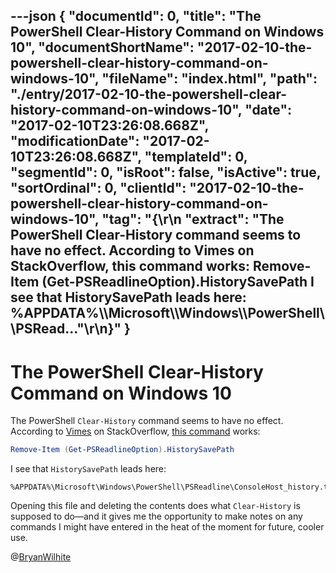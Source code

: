 ---json
{
  "documentId": 0,
  "title": "The PowerShell Clear-History Command on Windows 10",
  "documentShortName": "2017-02-10-the-powershell-clear-history-command-on-windows-10",
  "fileName": "index.html",
  "path": "./entry/2017-02-10-the-powershell-clear-history-command-on-windows-10",
  "date": "2017-02-10T23:26:08.668Z",
  "modificationDate": "2017-02-10T23:26:08.668Z",
  "templateId": 0,
  "segmentId": 0,
  "isRoot": false,
  "isActive": true,
  "sortOrdinal": 0,
  "clientId": "2017-02-10-the-powershell-clear-history-command-on-windows-10",
  "tag": "{\r\n  \"extract\": \"The PowerShell Clear-History command seems to have no effect. According to Vimes on StackOverflow, this command works: Remove-Item (Get-PSReadlineOption).HistorySavePath I see that HistorySavePath leads here: %APPDATA%\\\\Microsoft\\\\Windows\\\\PowerShell\\\\PSRead...\"\r\n}"
}
---

# The PowerShell Clear-History Command on Windows 10

The PowerShell `Clear-History` command seems to have no effect. According to [Vimes](http://stackoverflow.com/users/316760/vimes) on StackOverflow, [this command](http://stackoverflow.com/a/36900056/22944) works:

```powershell
Remove-Item (Get-PSReadlineOption).HistorySavePath
```

I see that `HistorySavePath` leads here:

```plaintext
%APPDATA%\Microsoft\Windows\PowerShell\PSReadline\ConsoleHost_history.txt
```

Opening this file and deleting the contents does what `Clear-History` is supposed to do—and it gives me the opportunity to make notes on any commands I might have entered in the heat of the moment for future, cooler use.

@[BryanWilhite](https://twitter.com/BryanWilhite)
